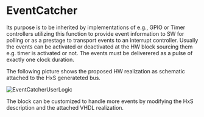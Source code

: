 # EventCatcher

Its purpose is to be inherited by implementations of e.g., GPIO or Timer controllers 
utilizing this function to provide event information to SW for polling or as a prestage to 
transport events to an interrupt controller. Usually the events can be activated or deactivated at the HW block
sourcing them e.g. timer is activated or not. 
The events must be deliverered as a pulse of exactly one clock duration. 

The following picture shows the proposed HW realization as schematic attached to the HxS generateted bus.

![EventCatcherUserLogic](https://github.com/eccelerators/event-catcher/assets/124497409/791c7b7f-961e-4de3-bec9-97cc6792c2cd)

The block can be customized to handle more events by modifying the HxS description and the attached VHDL realization. 

